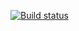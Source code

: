 [![Build status](https://ci.appveyor.com/api/projects/status/2k716onc36c95aiu?svg=true)](https://ci.appveyor.com/project/Romanx23/bdd)
